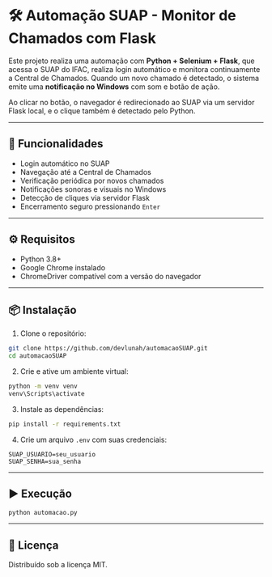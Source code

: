 # 🛠️ Automação SUAP - Monitor de Chamados com Flask

Este projeto realiza uma automação com **Python + Selenium + Flask**, que acessa o SUAP do IFAC, realiza login automático e monitora continuamente a Central de Chamados. Quando um novo chamado é detectado, o sistema emite uma **notificação no Windows** com som e botão de ação.

Ao clicar no botão, o navegador é redirecionado ao SUAP via um servidor Flask local, e o clique também é detectado pelo Python.

---

## 🚀 Funcionalidades

- Login automático no SUAP
- Navegação até a Central de Chamados
- Verificação periódica por novos chamados
- Notificações sonoras e visuais no Windows
- Detecção de cliques via servidor Flask
- Encerramento seguro pressionando `Enter`

---

## ⚙️ Requisitos

- Python 3.8+
- Google Chrome instalado
- ChromeDriver compatível com a versão do navegador

---

## 📦 Instalação

1. Clone o repositório:
```bash
git clone https://github.com/devlunah/automacaoSUAP.git
cd automacaoSUAP
```

2. Crie e ative um ambiente virtual:
```bash
python -m venv venv
venv\Scripts\activate
```

3. Instale as dependências:
```bash
pip install -r requirements.txt
```

4. Crie um arquivo `.env` com suas credenciais:
```
SUAP_USUARIO=seu_usuario
SUAP_SENHA=sua_senha
```

---

## ▶️ Execução

```bash
python automacao.py
```

---

## 📝 Licença

Distribuído sob a licença MIT.
